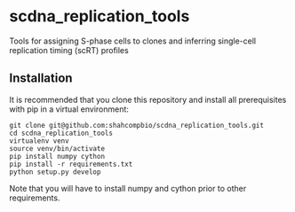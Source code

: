 # scdna_replication_tools
Tools for assigning S-phase cells to clones and inferring single-cell replication timing (scRT) profiles

## Installation

It is recommended that you clone this repository and install all prerequisites with pip in a virtual environment:

```
git clone git@github.com:shahcompbio/scdna_replication_tools.git
cd scdna_replication_tools
virtualenv venv
source venv/bin/activate
pip install numpy cython
pip install -r requirements.txt
python setup.py develop
```

Note that you will have to install numpy and cython prior to other requirements.
